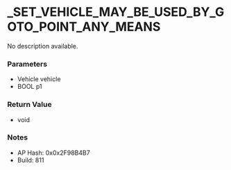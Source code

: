 # _SET_VEHICLE_MAY_BE_USED_BY_GOTO_POINT_ANY_MEANS

No description available.

### Parameters
* Vehicle vehicle
* BOOL p1

### Return Value
* void

### Notes
* AP Hash: 0x0x2F98B4B7
* Build: 811

